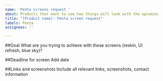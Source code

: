 ```yaml
---
name: 'Penta screens request '
about: Products that want to see how things will look with the upcoming Penta designs.
title: "[Product name]: Penta screen request"
labels: Penta
assignees: ''

---
```


##Goal
What are you trying to achieve with these screens (reskin, UI refresh, blue sky)?

##Deadline for screen
Add date

##Links and screenshots
Include all relevant links, screenshots, contact information
